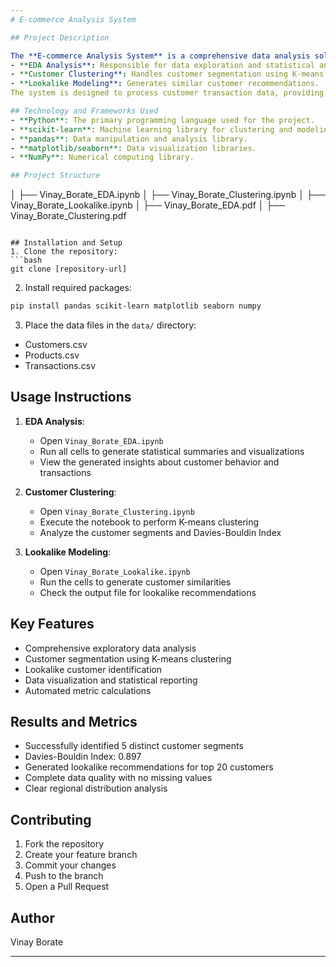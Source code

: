 ```yaml
---
# E-commerce Analysis System

## Project Description

The **E-commerce Analysis System** is a comprehensive data analysis solution designed to handle customer segmentation, lookalike modeling, and exploratory data analysis. It consists of three main components:
- **EDA Analysis**: Responsible for data exploration and statistical analysis.
- **Customer Clustering**: Handles customer segmentation using K-means.
- **Lookalike Modeling**: Generates similar customer recommendations.
The system is designed to process customer transaction data, providing valuable business insights through various analytical approaches. The project includes features such as data visualization, metric calculations, and automated reporting.

## Technology and Frameworks Used
- **Python**: The primary programming language used for the project.
- **scikit-learn**: Machine learning library for clustering and modeling.
- **pandas**: Data manipulation and analysis library.
- **matplotlib/seaborn**: Data visualization libraries.
- **NumPy**: Numerical computing library.

## Project Structure
```
│   ├── Vinay_Borate_EDA.ipynb
│   ├── Vinay_Borate_Clustering.ipynb
│   ├── Vinay_Borate_Lookalike.ipynb
│   ├── Vinay_Borate_EDA.pdf
│   ├── Vinay_Borate_Clustering.pdf

```

## Installation and Setup
1. Clone the repository:
```bash
git clone [repository-url]
```

2. Install required packages:
```bash
pip install pandas scikit-learn matplotlib seaborn numpy
```

3. Place the data files in the `data/` directory:
- Customers.csv
- Products.csv
- Transactions.csv

## Usage Instructions
1. **EDA Analysis**:
   - Open `Vinay_Borate_EDA.ipynb`
   - Run all cells to generate statistical summaries and visualizations
   - View the generated insights about customer behavior and transactions

2. **Customer Clustering**:
   - Open `Vinay_Borate_Clustering.ipynb`
   - Execute the notebook to perform K-means clustering
   - Analyze the customer segments and Davies-Bouldin Index

3. **Lookalike Modeling**:
   - Open `Vinay_Borate_Lookalike.ipynb`
   - Run the cells to generate customer similarities
   - Check the output file for lookalike recommendations

## Key Features
- Comprehensive exploratory data analysis
- Customer segmentation using K-means clustering
- Lookalike customer identification
- Data visualization and statistical reporting
- Automated metric calculations

## Results and Metrics
- Successfully identified 5 distinct customer segments
- Davies-Bouldin Index: 0.897
- Generated lookalike recommendations for top 20 customers
- Complete data quality with no missing values
- Clear regional distribution analysis

## Contributing
1. Fork the repository
2. Create your feature branch
3. Commit your changes
4. Push to the branch
5. Open a Pull Request

## Author
Vinay Borate


---
```


